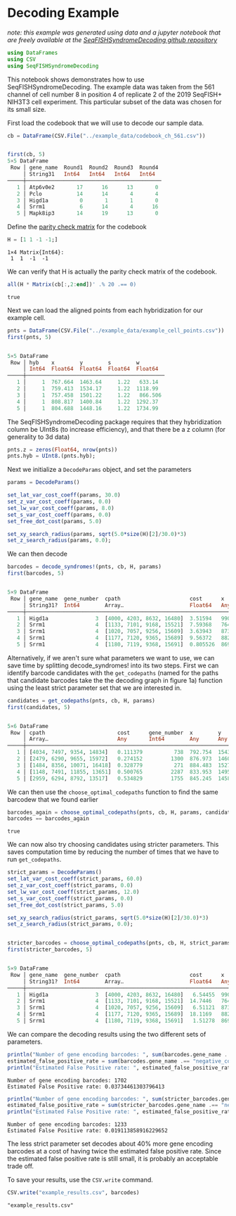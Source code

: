 # Decoding Example

*note: this example was generated using data and a jupyter notebook that are freely available at the [SeqFISHSyndromeDecoding github repository](https://github.com/CaiGroup/SeqFISHSyndromeDecoding)*


```julia
using DataFrames
using CSV
using SeqFISHSyndromeDecoding
```

This notebook shows demonstrates how to use SeqFISHSyndromeDecoding. The example data was taken from the 561 channel of cell number 8 in position 4 of replicate 2 of the 2019 SeqFISH+ NIH3T3 cell experiment. This particular subset of the data was chosen for its small size.

First load the codebook that we will use to decode our sample data.


```julia
cb = DataFrame(CSV.File("../example_data/codebook_ch_561.csv"))


first(cb, 5)
5×5 DataFrame
 Row │ gene_name  Round1  Round2  Round3  Round4 
     │ String31   Int64   Int64   Int64   Int64  
─────┼───────────────────────────────────────────
   1 │ Atp6v0e2       17      16      13       0
   2 │ Pclo           14      14       4       4
   3 │ Higd1a          0       1       1       0
   4 │ Srrm1           6      14       4      16
   5 │ Mapk8ip3       14      19      13       0
```

Define the [parity check matrix](https://en.wikipedia.org/wiki/Parity-check_matrix) for the codebook


```julia
H = [1 1 -1 -1;]
```




    1×4 Matrix{Int64}:
     1  1  -1  -1



We can verify that H is actually the parity check matrix of the codebook.


```julia
all(H * Matrix(cb[:,2:end])' .% 20 .== 0)
```




    true



Next we can load the aligned points from each hybridization for our example cell.


```julia
pnts = DataFrame(CSV.File("../example_data/example_cell_points.csv"))
first(pnts, 5)


5×5 DataFrame
 Row │ hyb    x        y        s        w        
     │ Int64  Float64  Float64  Float64  Float64  
─────┼────────────────────────────────────────────
   1 │     1  767.664  1463.64     1.22   633.14
   2 │     1  759.413  1534.17     1.22  1118.99
   3 │     1  757.458  1501.22     1.22   866.506
   4 │     1  808.817  1400.84     1.22  1292.37
   5 │     1  804.688  1448.16     1.22  1734.99
```


The SeqFISHSyndromeDecoding package requires that they hybridization column be UInt8s (to increase efficiency), and that
there be a z column (for generality to 3d data)


```julia
pnts.z = zeros(Float64, nrow(pnts))
pnts.hyb = UInt8.(pnts.hyb);
```

Next we initialize a ```DecodeParams``` object, and set the parameters


```julia
params = DecodeParams()

set_lat_var_cost_coeff(params, 30.0)
set_z_var_cost_coeff(params, 0.0)
set_lw_var_cost_coeff(params, 8.0)
set_s_var_cost_coeff(params, 0.0)
set_free_dot_cost(params, 5.0)

set_xy_search_radius(params, sqrt(5.0*size(H)[2]/30.0)*3)
set_z_search_radius(params, 0.0);
```

We can then decode


```julia
barcodes = decode_syndromes!(pnts, cb, H, params)
first(barcodes, 5)


5×9 DataFrame
 Row │ gene_name  gene_number  cpath                      cost      x        y        z    cc     cc_size 
     │ String31?  Int64        Array…                     Float64   Any      Any      Any  Int64  Int64   
─────┼────────────────────────────────────────────────────────────────────────────────────────────────────
   1 │ Higd1a               3  [4000, 4203, 8632, 16480]  3.51594   990.275  1517.47  0.0   1499        1
   2 │ Srrm1                4  [1133, 7101, 9168, 15521]  7.59368   764.521  1474.04  0.0    115        3
   3 │ Srrm1                4  [1020, 7057, 9256, 15609]  3.63943   873.084  1535.57  0.0    462        1
   4 │ Srrm1                4  [1177, 7120, 9365, 15689]  9.56372   882.568  1479.06  0.0    515        1
   5 │ Srrm1                4  [1180, 7119, 9368, 15691]  0.805526  869.379  1540.38  0.0    516        1
```



Alternatively, if we aren't sure what parameters we want to use, we can save time by splitting decode_syndromes! into its two steps. First we can identify barcode candidates with the ```get_codepaths``` (named for the paths that candidate barcodes take the the decoding graph in figure 1a) function using the least strict parameter set that we are interested in.


```julia
candidates = get_codepaths(pnts, cb, H, params)
first(candidates, 5)


5×6 DataFrame
 Row │ cpath                       cost      gene_number  x        y        z   
     │ Array…                      Any       Int64        Any      Any      Any 
─────┼──────────────────────────────────────────────────────────────────────────
   1 │ [4034, 7497, 9354, 14834]   0.111379          738  792.754  1543.43  0.0
   2 │ [2479, 6290, 9655, 15972]   0.274152         1300  876.973  1460.59  0.0
   3 │ [1484, 8356, 10071, 16418]  0.328779          271  884.483  1527.45  0.0
   4 │ [1148, 7491, 11855, 13651]  0.500765         2287  833.953  1495.81  0.0
   5 │ [2959, 6294, 8792, 13517]   0.534829         1755  845.245  1458.23  0.0
```


We can then use the ```choose_optimal_codepaths``` function to find the same barcodew that we found earlier


```julia
barcodes_again = choose_optimal_codepaths(pnts, cb, H, params, candidates)
barcodes == barcodes_again
```




    true



We can now also try choosing candidates using stricter parameters. This saves computation time by reducing the number of times that we have to run ```get_codepaths```.


```julia
strict_params = DecodeParams()
set_lat_var_cost_coeff(strict_params, 60.0)
set_z_var_cost_coeff(strict_params, 0.0)
set_lw_var_cost_coeff(strict_params, 12.0)
set_s_var_cost_coeff(strict_params, 0.0)
set_free_dot_cost(strict_params, 5.0)

set_xy_search_radius(strict_params, sqrt(5.0*size(H)[2]/30.0)*3)
set_z_search_radius(strict_params, 0.0);


stricter_barcodes = choose_optimal_codepaths(pnts, cb, H, strict_params, candidates)
first(stricter_barcodes, 5)


5×9 DataFrame
 Row │ gene_name  gene_number  cpath                      cost      x        y        z    cc     cc_size 
     │ String31?  Int64        Array…                     Float64   Any      Any      Any  Int64  Int64   
─────┼────────────────────────────────────────────────────────────────────────────────────────────────────
   1 │ Higd1a               3  [4000, 4203, 8632, 16480]   6.54455  990.275  1517.47  0.0   1199        1
   2 │ Srrm1                4  [1133, 7101, 9168, 15521]  14.7446   764.521  1474.04  0.0     86        2
   3 │ Srrm1                4  [1020, 7057, 9256, 15609]   6.51121  873.084  1535.57  0.0    328        1
   4 │ Srrm1                4  [1177, 7120, 9365, 15689]  18.1169   882.568  1479.06  0.0    367        1
   5 │ Srrm1                4  [1180, 7119, 9368, 15691]   1.51278  869.379  1540.38  0.0    368        1
```


We can compare the decoding results using the two different sets of parameters.


```julia
println("Number of gene encoding barcodes: ", sum(barcodes.gene_name .!= "negative_control"))
estimated_false_positive_rate = sum(barcodes.gene_name .== "negative_control")*sum(cb.gene_name .!= "negative_control")/sum(cb.gene_name .== "negative_control")/sum(barcodes.gene_name .!= "negative_control")
println("Estimated False Positive rate: ", estimated_false_positive_rate)
```

    Number of gene encoding barcodes: 1702
    Estimated False Positive rate: 0.03734461303796413
    


```julia
println("Number of gene encoding barcodes: ", sum(stricter_barcodes.gene_name .!= "negative_control"))
estimated_false_positive_rate = sum(stricter_barcodes.gene_name .== "negative_control")*sum(cb.gene_name .!= "negative_control")/sum(cb.gene_name .== "negative_control")/sum(stricter_barcodes.gene_name .!= "negative_control")
println("Estimated False Positive rate: ", estimated_false_positive_rate)
```

    Number of gene encoding barcodes: 1233
    Estimated False Positive rate: 0.019113858916229652
    

The less strict parameter set decodes about 40% more gene encoding barcodes at a cost of having twice the estimated false positive rate. Since the estimated false positive rate is still small, it is probably an acceptable trade off.

To save your results, use the ```CSV.write``` command.


```julia
CSV.write("example_results.csv", barcodes)
```




    "example_results.csv"



